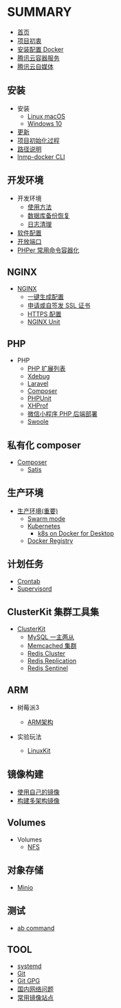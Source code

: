 # SUMMARY

* [首页](README.md)
* [项目初衷](why.md)
* [安装配置 Docker](docker.md)
* [腾讯云容器服务](https://cloud.tencent.com/redirect.php?redirect=10058&cps_key=3a5255852d5db99dcd5da4c72f05df61)
* [腾讯云自媒体](https://cloud.tencent.com/developer/support-plan?invite_code=13vokmlse8afh)

## 安装

* 安装
    * [Linux macOS](install/linux.md)
    * [Windows 10](install/windows.md)
* [更新](update.md)
* [项目初始化过程](init.md)
* [路径说明](path.md)
* [lnmp-docker CLI](cli.md)

## 开发环境

* 开发环境
    * [使用方法](development.md)
    * [数据库备份恢复](backup.md)
    * [日志清理](cleanup.md)
* [软件配置](config.md)
* [开放端口](port.md)
* [PHPer 常用命令容器化](command.md)

## NGINX

* [NGINX](nginx/README.md)
    * [一键生成配置](nginx/config.md)
    * [申请或自签发 SSL 证书](nginx/issue-ssl.md)
    * [HTTPS 配置](nginx/https.md)
    * [NGINX Unit](nginx/unit.md)

## PHP

* PHP
    * [PHP 扩展列表](php.md)
    * [Xdebug](xdebug.md)
    * [Laravel](laravel.md)
    * [Composer](composer.md)
    * [PHPUnit](phpunit.md)
    * [XHProf](xhprof.md)
    * [微信小程序 PHP 后端部署](wechat.md)
    * [Swoole](swoole.md)

## 私有化 composer

* [Composer](composer/README.md)
    * [Satis](composer/satis.md)

## 生产环境

* [生产环境(重要)](production.md)
    * [Swarm mode](swarm/README.md)
    * [Kubernetes](kubernetes/README.md)
        * [k8s on Docker for Desktop](kubernetes/docker-desktop.md)
    * [Docker Registry](registry.md)

## 计划任务

* [Crontab](crontab.md)
* [Supervisord](supervisord.md)

## ClusterKit 集群工具集

* [ClusterKit](clusterkit/README.md)
    * [MySQL 一主两从](clusterkit/mysql.md)
    * [Memcached 集群](clusterkit/memcached.md)
    * [Redis Cluster ](clusterkit/redis_cluster.md)
    * [Redis Replication](clusterkit/redis_replication.md)
    * [Redis Sentinel](clusterkit/redis_sentinel.md)

## ARM

* 树莓派3
    * [ARM架构](arm.md)

* 实验玩法
    * [LinuxKit](linuxkit.md)

## 镜像构建

* [使用自己的镜像](build.md)
* [构建多架构镜像](manifest.md)

## Volumes

* Volumes
    * [NFS](volumes/nfs.md)

## 对象存储

* [Minio](minio.md)

## 测试

* [ab command](ab.md)

## TOOL

* [systemd](systemd.md)
* [Git](git.md)
* [Git GPG](gpg.md)
* [国内网络问题](cn.md)
* [常用镜像站点](mirror.md)
